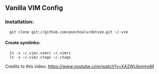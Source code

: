 ## Vanilla VIM Config

### Installation:

```
  git clone git://github.com/ponchoalv/dotvim.git ~/.vim
```

####  Create symlinks:

```
  ln -s ~/.vim/.vimrc ~/.vimrc
  ln -s ~/.vim/.ctags ~/.ctags
```

Credits to this video: https://www.youtube.com/watch?v=XA2WjJbmmoM
